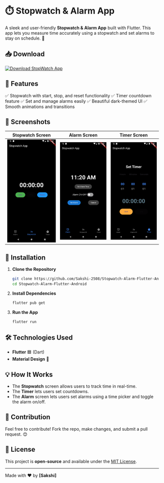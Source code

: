# ⏱️ Stopwatch & Alarm App

A sleek and user-friendly **Stopwatch & Alarm App** built with Flutter. This app lets you measure time accurately using a stopwatch and set alarms to stay on schedule. 🚀

## 📥 Download
[![Download StopWatch App](https://img.shields.io/badge/Download-StopWatch-blue)](https://github.com/Sakshi-2508/Stopwatch-Alarm-Flutter-Android/raw/refs/heads/main/apk/demo.apk)

## 📌 Features
✅ Stopwatch with start, stop, and reset functionality
✅ Timer countdown feature
✅ Set and manage alarms easily
✅ Beautiful dark-themed UI
✅ Smooth animations and transitions

## 📸 Screenshots
| Stopwatch Screen | Alarm Screen | Timer Screen |
|-----------------|-------------|-------------|
| <img src="./screenshots/Stopwatch/Screenshot_1727329875.png" width="200"> | <img src="./screenshots/Stopwatch/Screenshot_1727329869.png" width="200"> | <img src="./screenshots/Stopwatch/Screenshot_1727329880.png" width="200"> |
## 🚀 Installation
1. **Clone the Repository**
   ```bash
   git clone https://github.com/Sakshi-2508/Stopwatch-Alarm-Flutter-Android.git
   cd Stopwatch-Alarm-Flutter-Android
   ```
2. **Install Dependencies**
   ```bash
   flutter pub get
   ```
3. **Run the App**
   ```bash
   flutter run
   ```

## 🛠️ Technologies Used
- **Flutter** 🟦 (Dart)
- **Material Design** 🎨

## 💡 How It Works
- The **Stopwatch** screen allows users to track time in real-time.
- The **Timer** lets users set countdowns.
- The **Alarm** screen lets users set alarms using a time picker and toggle the alarm on/off.

## 🤝 Contribution
Feel free to contribute! Fork the repo, make changes, and submit a pull request. 😊

## 📜 License
This project is **open-source** and available under the [MIT License](LICENSE).

---
Made with ❤️ by **[Sakshi]**

